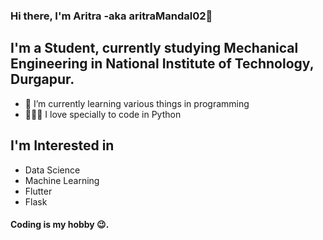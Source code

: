 ### Hi there, I'm Aritra -aka aritraMandal02👋 

## I'm a Student, currently studying Mechanical Engineering in National Institute of Technology, Durgapur.

- 🌱 I’m currently learning various things in programming
- 👨🏽‍💻 I love specially to code in Python

## I'm Interested in 
- Data Science
- Machine Learning
- Flutter
- Flask

#### Coding is my hobby 😉.
